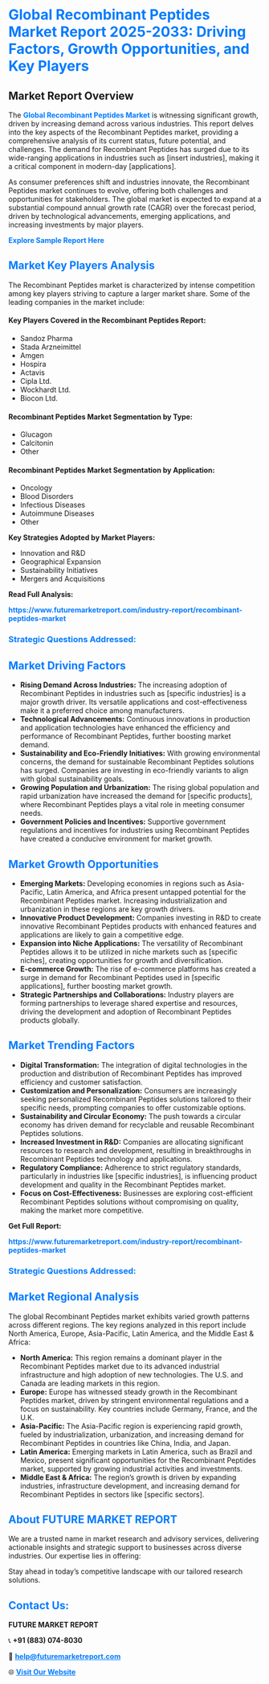 <h1 style="color: #007BFF;">Global Recombinant Peptides Market Report 2025-2033: Driving Factors, Growth Opportunities, and Key Players</h1>

<section id="overview">
<h2>Market Report Overview</h2>
<p>The <a href="https://www.futuremarketreport.com/industry-report/recombinant-peptides-market" style="color: #007BFF; text-decoration: none;"><strong>Global Recombinant Peptides Market</strong></a> is witnessing significant growth, driven by increasing demand across various industries. This report delves into the key aspects of the Recombinant Peptides market, providing a comprehensive analysis of its current status, future potential, and challenges. The demand for Recombinant Peptides has surged due to its wide-ranging applications in industries such as [insert industries], making it a critical component in modern-day [applications].</p>
<p>As consumer preferences shift and industries innovate, the Recombinant Peptides market continues to evolve, offering both challenges and opportunities for stakeholders. The global market is expected to expand at a substantial compound annual growth rate (CAGR) over the forecast period, driven by technological advancements, emerging applications, and increasing investments by major players.</p>
</section>

<section id="overview">
<p><a href="https://www.futuremarketreport.com/request-sample/reportId=98319" style="color: #007BFF; text-decoration: none;"><strong>Explore Sample Report Here</strong></a></p>
</section>

<section id="key-players">
<h2 style="color: #007BFF;">Market Key Players Analysis</h2>
<p>The Recombinant Peptides market is characterized by intense competition among key players striving to capture a larger market share. Some of the leading companies in the market include:</p>
<h4>Key Players Covered in the Recombinant Peptides Report:</h4>
<ul><li>Sandoz Pharma</li><li>Stada Arzneimittel</li><li>Amgen</li><li>Hospira</li><li>Actavis</li><li>Cipla Ltd.</li><li>Wockhardt Ltd.</li><li>Biocon Ltd.</li></ul>
<h4>Recombinant Peptides Market Segmentation by Type:</h4>
<ul><li>Glucagon</li><li>Calcitonin</li><li>Other</li></ul>

<h4>Recombinant Peptides Market Segmentation by Application:</h4>
<ul><li>Oncology</li><li>Blood Disorders</li><li>Infectious Diseases</li><li>Autoimmune Diseases</li><li>Other</li></ul>
<p><strong>Key Strategies Adopted by Market Players:</strong></p>
<ul>
<li>Innovation and R&D</li>
<li>Geographical Expansion</li>
<li>Sustainability Initiatives</li>
<li>Mergers and Acquisitions</li>
</ul>
</section>

<section>
<p><strong>Read Full Analysis: </strong></p><a href="https://www.futuremarketreport.com/industry-report/recombinant-peptides-market" style="color: #007BFF; text-decoration: none;"><strong>https://www.futuremarketreport.com/industry-report/recombinant-peptides-market</strong></a>
<h3 style="color: #007BFF;">Strategic Questions Addressed:</h3>
</section>

<section id="driving-factors">
<h2 style="color: #007BFF;">Market Driving Factors</h2>
<ul>
<li><strong>Rising Demand Across Industries:</strong> The increasing adoption of Recombinant Peptides in industries such as [specific industries] is a major growth driver. Its versatile applications and cost-effectiveness make it a preferred choice among manufacturers.</li>
<li><strong>Technological Advancements:</strong> Continuous innovations in production and application technologies have enhanced the efficiency and performance of Recombinant Peptides, further boosting market demand.</li>
<li><strong>Sustainability and Eco-Friendly Initiatives:</strong> With growing environmental concerns, the demand for sustainable Recombinant Peptides solutions has surged. Companies are investing in eco-friendly variants to align with global sustainability goals.</li>
<li><strong>Growing Population and Urbanization:</strong> The rising global population and rapid urbanization have increased the demand for [specific products], where Recombinant Peptides plays a vital role in meeting consumer needs.</li>
<li><strong>Government Policies and Incentives:</strong> Supportive government regulations and incentives for industries using Recombinant Peptides have created a conducive environment for market growth.</li>
</ul>
</section>

<section id="growth-opportunities">
<h2 style="color: #007BFF;">Market Growth Opportunities</h2>
<ul>
<li><strong>Emerging Markets:</strong> Developing economies in regions such as Asia-Pacific, Latin America, and Africa present untapped potential for the Recombinant Peptides market. Increasing industrialization and urbanization in these regions are key growth drivers.</li>
<li><strong>Innovative Product Development:</strong> Companies investing in R&D to create innovative Recombinant Peptides products with enhanced features and applications are likely to gain a competitive edge.</li>
<li><strong>Expansion into Niche Applications:</strong> The versatility of Recombinant Peptides allows it to be utilized in niche markets such as [specific niches], creating opportunities for growth and diversification.</li>
<li><strong>E-commerce Growth:</strong> The rise of e-commerce platforms has created a surge in demand for Recombinant Peptides used in [specific applications], further boosting market growth.</li>
<li><strong>Strategic Partnerships and Collaborations:</strong> Industry players are forming partnerships to leverage shared expertise and resources, driving the development and adoption of Recombinant Peptides products globally.</li>
</ul>
</section>

<section id="trending-factors">
<h2 style="color: #007BFF;">Market Trending Factors</h2>
<ul>
<li><strong>Digital Transformation:</strong> The integration of digital technologies in the production and distribution of Recombinant Peptides has improved efficiency and customer satisfaction.</li>
<li><strong>Customization and Personalization:</strong> Consumers are increasingly seeking personalized Recombinant Peptides solutions tailored to their specific needs, prompting companies to offer customizable options.</li>
<li><strong>Sustainability and Circular Economy:</strong> The push towards a circular economy has driven demand for recyclable and reusable Recombinant Peptides solutions.</li>
<li><strong>Increased Investment in R&D:</strong> Companies are allocating significant resources to research and development, resulting in breakthroughs in Recombinant Peptides technology and applications.</li>
<li><strong>Regulatory Compliance:</strong> Adherence to strict regulatory standards, particularly in industries like [specific industries], is influencing product development and quality in the Recombinant Peptides market.</li>
<li><strong>Focus on Cost-Effectiveness:</strong> Businesses are exploring cost-efficient Recombinant Peptides solutions without compromising on quality, making the market more competitive.</li>
</ul>
</section>

<section>
<p><strong>Get Full Report: </strong></p><a href="https://www.futuremarketreport.com/industry-report/recombinant-peptides-market" style="color: #007BFF; text-decoration: none;"><strong>https://www.futuremarketreport.com/industry-report/recombinant-peptides-market</strong></a>
<h3 style="color: #007BFF;">Strategic Questions Addressed:</h3>
</section>


<section id="regional-analysis">
<h2 style="color: #007BFF;">Market Regional Analysis</h2>
<p>The global Recombinant Peptides market exhibits varied growth patterns across different regions. The key regions analyzed in this report include North America, Europe, Asia-Pacific, Latin America, and the Middle East & Africa:</p>
<ul>
<li><strong>North America:</strong> This region remains a dominant player in the Recombinant Peptides market due to its advanced industrial infrastructure and high adoption of new technologies. The U.S. and Canada are leading markets in this region.</li>
<li><strong>Europe:</strong> Europe has witnessed steady growth in the Recombinant Peptides market, driven by stringent environmental regulations and a focus on sustainability. Key countries include Germany, France, and the U.K.</li>
<li><strong>Asia-Pacific:</strong> The Asia-Pacific region is experiencing rapid growth, fueled by industrialization, urbanization, and increasing demand for Recombinant Peptides in countries like China, India, and Japan.</li>
<li><strong>Latin America:</strong> Emerging markets in Latin America, such as Brazil and Mexico, present significant opportunities for the Recombinant Peptides market, supported by growing industrial activities and investments.</li>
<li><strong>Middle East & Africa:</strong> The region’s growth is driven by expanding industries, infrastructure development, and increasing demand for Recombinant Peptides in sectors like [specific sectors].</li>
</ul>
</section>

<footer>
<h2 style="color: #007BFF;">About FUTURE MARKET REPORT</h2>
<p>We are a trusted name in market research and advisory services, delivering actionable insights and strategic support to businesses across diverse industries. Our expertise lies in offering:</p>

<p>Stay ahead in today’s competitive landscape with our tailored research solutions.</p>

<h2 style="color: #007BFF;">Contact Us:</h2>
<p><strong>FUTURE MARKET REPORT</strong></p>
<p>📞 <strong>+91 (883) 074-8030</strong></p>
<p>📧 <strong><a href="mailto:help@futuremarketreport.com" style="color: #007BFF;">help@futuremarketreport.com</a></strong></p>
<p>🌐 <strong><a href="https://www.futuremarketreport.com/" style="color: #007BFF;">Visit Our Website</a></strong></p>
</footer>